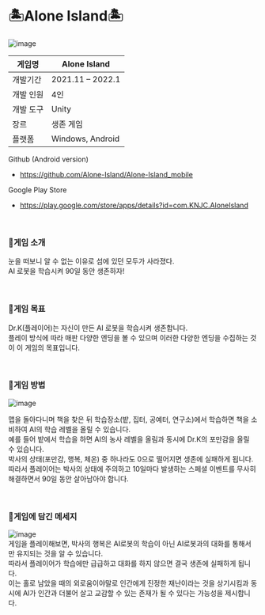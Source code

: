 # 🏝Alone Island🏝
![image](https://user-images.githubusercontent.com/42964968/167394952-0e505eab-9e81-41a9-9e0e-28d6a35bf5e7.png)<br>

게임명|Alone Island
---|---|
개발기간|2021.11 – 2022.1
개발 인원|4인
개발 도구|Unity
장르|생존 게임
플랫폼|Windows, Android

Github (Android version)
  * https://github.com/Alone-Island/Alone-Island_mobile

Google Play Store
  * https://play.google.com/store/apps/details?id=com.KNJC.AloneIsland

<br>

### 📌게임 소개
눈을 떠보니 알 수 없는 이유로 섬에 있던 모두가 사라졌다. <br>
AI 로봇을 학습시켜 90일 동안 생존하자! <br>

<br>

### 📌게임 목표
Dr.K(플레이어)는 자신이 만든 AI 로봇을 학습시켜 생존합니다.<br>
플레이 방식에 따라 매판 다양한 엔딩을 볼 수 있으며 이러한 다양한 엔딩을 수집하는 것이 이 게임의 목표입니다.<br>

<br>

### 📌게임 방법
![image](https://user-images.githubusercontent.com/42964968/167396120-e45810ec-f989-4030-981e-1fcbf892f822.png)<br>

맵을 돌아다니며 책을 찾은 뒤 학습장소(밭, 집터, 공예터, 연구소)에서 학습하면 책을 소비하여 AI의 학습 레벨을 올릴 수 있습니다.<br>
예를 들어 밭에서 학습을 하면 AI의 농사 레벨을 올림과 동시에 Dr.K의 포만감을 올릴 수 있습니다.<br>
박사의 상태(포만감, 행복, 체온) 중 하나라도 0으로 떨어지면 생존에 실패하게 됩니다.<br>
따라서 플레이어는 박사의 상태에 주의하고 10일마다 발생하는 스페셜 이벤트를 무사히 해결하면서 90일 동안 살아남아야 합니다.<br>

<br>

### 📌게임에 담긴 메세지
![image](https://user-images.githubusercontent.com/42964968/167396525-be88d3f1-ce5c-4e25-84f4-8305bcee85fe.png)<br>
게임을 플레이해보면, 박사의 행복은 AI로봇의 학습이 아닌 AI로봇과의 대화를 통해서만 유지되는 것을 알 수 있습니다. <br>
따라서 플레이어가 학습에만 급급하고 대화를 하지 않으면 결국 생존에 실패하게 됩니다. <br>
이는 홀로 남았을 때의 외로움이야말로 인간에게 진정한 재난이라는 것을 상기시킴과 동시에 AI가 인간과 더불어 살고 교감할 수 있는 존재가 될 수 있다는 가능성을 
제시합니다.

